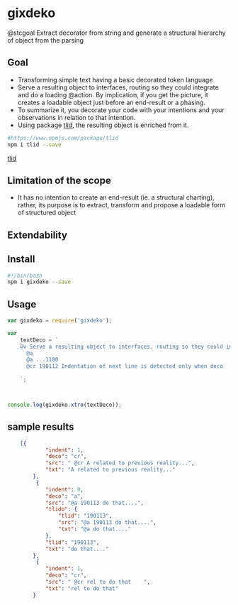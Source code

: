 # gixdeko

@stcgoal Extract decorator from string and generate a structural hierarchy of object from the parsing

## Goal ##
* Transforming simple text having a basic decorated token language 
* Serve a resulting object to interfaces, routing so they could integrate and do a loading @action.  By implication, if you get the picture, it creates a loadable object just before an end-result or a phasing. 
* To summarize it, you decorate your code with your intentions and your observations in relation to that intention.
* Using package [tlid](), the resulting object is enriched from it.  
```sh
#https://www.npmjs.com/package/tlid
npm i tlid --save
```
 [tlid](https://www.npmjs.com/package/tlid)
## Limitation of the scope ##
* It has no intention to create an end-result (ie. a structural charting), rather, its purpose is to extract, transform and propose a loadable form of structured object

## Extendability ##
### 

## Install ##
```bash
#!/bin/bash
npm i gixdeko --save
```

## Usage ##

```javascript
var gixdeko = require('gixdeko');

var
    textDeco = `
    @v Serve a resulting object to interfaces, routing so they could integrate and do a loading @action.  By implication, if you get the picture, it creates a loadable object just before an end-result or a phasing. 190114
      @a 
      @a ...1100 
      @cr 190112 Indentation of next line is detected only when deco
    
    `;



console.log(gixdeko.xtro(textDeco));
```

## sample results ##

```json
	[{
			"indent": 1,
			"deco": "cr",
			"src": " @cr A related to previous reality...",
			"txt": "A related to previous reality..."
        },
         {
			"indent": 0,
			"deco": "a",
			"src": "@a 190113 do that....",
			"tlido": {
				"tlid": "190113",
				"src": "@a 190113 do that....",
				"txt": "@a do that...."
			},
			"tlid": "190113",
			"txt": "do that...."
        },
         {
			"indent": 1,
			"deco": "cr",
			"src": " @cr rel to do that    ",
			"txt": "rel to do that"
        }
        
 ```
